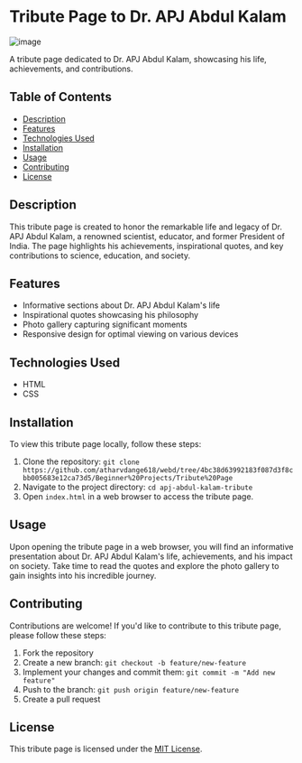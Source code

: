 # Tribute Page to Dr. APJ Abdul Kalam

![image](https://github.com/atharvdange618/webd/assets/103875845/c9b19b24-67f2-4a6c-9d06-c244d5ec85da)

A tribute page dedicated to Dr. APJ Abdul Kalam, showcasing his life, achievements, and contributions.

## Table of Contents

- [Description](#description)
- [Features](#features)
- [Technologies Used](#technologies-used)
- [Installation](#installation)
- [Usage](#usage)
- [Contributing](#contributing)
- [License](#license)

## Description

This tribute page is created to honor the remarkable life and legacy of Dr. APJ Abdul Kalam, a renowned scientist, educator, and former President of India. The page highlights his achievements, inspirational quotes, and key contributions to science, education, and society.

## Features

- Informative sections about Dr. APJ Abdul Kalam's life
- Inspirational quotes showcasing his philosophy
- Photo gallery capturing significant moments
- Responsive design for optimal viewing on various devices

## Technologies Used

- HTML
- CSS

## Installation

To view this tribute page locally, follow these steps:

1. Clone the repository: `git clone https://github.com/atharvdange618/webd/tree/4bc38d63992183f087d3f8cbb005683e12ca73d5/Beginner%20Projects/Tribute%20Page`
2. Navigate to the project directory: `cd apj-abdul-kalam-tribute`
3. Open `index.html` in a web browser to access the tribute page.

## Usage

Upon opening the tribute page in a web browser, you will find an informative presentation about Dr. APJ Abdul Kalam's life, achievements, and his impact on society. Take time to read the quotes and explore the photo gallery to gain insights into his incredible journey.

## Contributing

Contributions are welcome! If you'd like to contribute to this tribute page, please follow these steps:

1. Fork the repository
2. Create a new branch: `git checkout -b feature/new-feature`
3. Implement your changes and commit them: `git commit -m "Add new feature"`
4. Push to the branch: `git push origin feature/new-feature`
5. Create a pull request

## License

This tribute page is licensed under the [MIT License](LICENSE).
